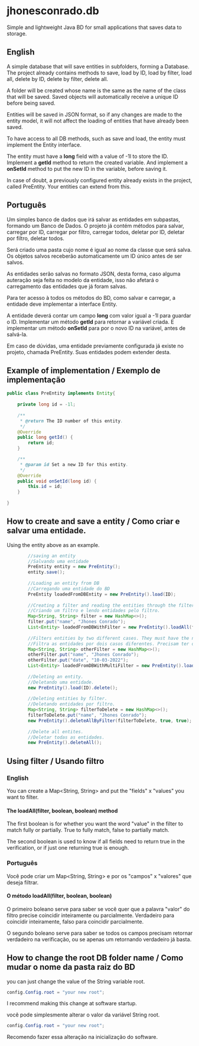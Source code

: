 # jhonesconrado.db
Simple and lightweight Java BD for small applications that saves data to storage.

## English
A simple database that will save entities in subfolders, forming a Database.
The project already contains methods to save, load by ID, load by filter, load all, delete by ID, delete by filter, delete all.

A folder will be created whose name is the same as the name of the class that will be saved. Saved objects will automatically receive a unique ID before being saved.

Entities will be saved in JSON format, so if any changes are made to the entity model, it will not affect the loading of entities that have already been saved.

To have access to all DB methods, such as save and load, the entity must implement the Entity interface.

The entity must have a **long** field with a value of -1l to store the ID.
Implement a **getId** method to return the created variable.
And implement a **onSetId** method to put the new ID in the variable, before saving it.

In case of doubt, a previously configured entity already exists in the project, called PreEntity. Your entities can extend from this.

## Português
Um simples banco de dados que irá salvar as entidades em subpastas, formando um Banco de Dados.
O projeto já contém métodos para salvar, carregar por ID, carregar por filtro, carregar todos, deletar por ID, deletar por filtro, deletar todos.

Será criado uma pasta cujo nome é igual ao nome da classe que será salva. Os objetos salvos receberão automaticamente um ID único antes de ser salvos.

As entidades serão salvas no formato JSON, desta forma, caso alguma auteração seja feita no modelo da entidade, isso não afetará o carregamento das entidades que já foram salvas.

Para ter acesso à todos os métodos do BD, como salvar e carregar, a entidade deve implementar a interface Entity.

A entidade deverá contar um campo **long** com valor igual a -1l para guardar o ID.
Implementar um método **getId** para retornar a variável criada.
E implementar um método **onSetId** para por o novo ID na variável, antes de salvá-la.

Em caso de dúvidas, uma entidade previamente configurada já existe no projeto, chamada PreEntity. Suas entidades podem extender desta.

## Example of implementation / Exemplo de implementação
```java
public class PreEntity implements Entity{
    
    private long id = -1l;
    
    /**
     * @return The ID number of this entity.
     */
    @Override
    public long getId() {
        return id;
    }

    /**
     * @param id Set a new ID for this entity.
     */
    @Override
    public void onSetId(long id) {
        this.id = id;
    }
    
}
```

## How to create and save a entity / Como criar e salvar uma entidade.
Using the entity above as an example.

```java
        //saving an entity
        //Salvando uma entidade
        PreEntity entity = new PreEntity();
        entity.save();
        
        //Loading an entity from DB
        //Carregando uma entidade do BD
        PreEntity loadedFromDBEntity = new PreEntity().load(ID);
        
        //Creating a filter and reading the entities through the filter
        //Criando um filtro e lendo entidades pelo filtro.
        Map<String, String> filter = new HashMap<>();
        filter.put("name", "Jhones Conrado");
        List<Entity> loadedFromDBWithFilter = new PreEntity().loadAll(filter, true, true);
        
        //Filters entities by two different cases. They must have the name and date field informed.
        //Filtra as entidades por dois casos diferentes. Precisam ter o campo nome e data informados.
        Map<String, String> otherFilter = new HashMap<>();
        otherFilter.put("name", "Jhones Conrado");
        otherFilter.put("date", "10-03-2022");
        List<Entity> loadedFromDBWithMultiFilter = new PreEntity().loadAll(filter, true, true);
        
        //Deleting an entity.
        //Deletando uma entidade.
        new PreEntity().load(ID).delete();
        
        //Deleting entities by filter.
        //Deletando entidades por filtro.
        Map<String, String> filterToDelete = new HashMap<>();
        filterToDelete.put("name", "Jhones Conrado");
        new PreEntity().deleteAllByFilter(filterToDelete, true, true);
        
        //Delete all entites.
        //Deletar todas as entidades.
        new PreEntity().deleteAll();
```

## Using filter / Usando filtro
### English
You can create a Map<String, String> and put the "fields" x "values" you want to filter.

#### The loadAll(filter, boolean, boolean) method
The first boolean is for whether you want the word "value" in the filter to match fully or partially. True to fully match, false to partially match.

The second boolean is used to know if all fields need to return true in the verification, or if just one returning true is enough.

### Português
Você pode criar um Map<String, String> e por os "campos" x "valores" que deseja filtrar.

#### O método loadAll(filter, boolean, boolean)
O primeiro boleano serve para saber se você quer que a palavra "valor" do filtro precise coincidir inteiramente ou parcialmente. Verdadeiro para coincidir inteiramente, falso para coincidir parcialmente.

O segundo boleano serve para saber se todos os campos precisam retornar verdadeiro na verificação, ou se apenas um retornando verdadeiro já basta.

## How to change the root DB folder name / Como mudar o nome da pasta raiz do BD
you can just change the value of the String variable root.
```java
config.Config.root = "your new root";
```

I recommend making this change at software startup. 

você pode simplesmente alterar o valor da variável String root.
```java
config.Config.root = "your new root";
```

Recomendo fazer essa alteração na inicialização do software.
